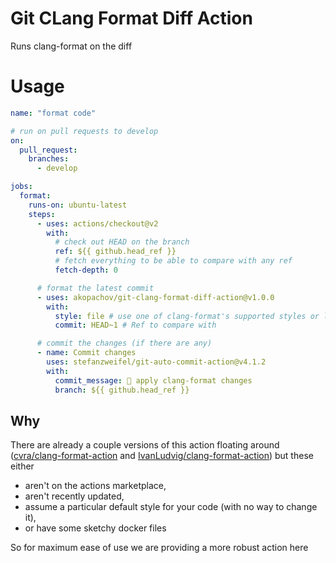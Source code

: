 # Git CLang Format Diff Action

Runs clang-format on the diff

# Usage

```yml
name: "format code"

# run on pull requests to develop
on:
  pull_request:
    branches:
      - develop

jobs:
  format:
    runs-on: ubuntu-latest
    steps:
      - uses: actions/checkout@v2
        with:
          # check out HEAD on the branch
          ref: ${{ github.head_ref }}
          # fetch everything to be able to compare with any ref
          fetch-depth: 0

      # format the latest commit
      - uses: akopachov/git-clang-format-diff-action@v1.0.0
        with:
          style: file # use one of clang-format's supported styles or leave this out to use the style in your .clang-format file
          commit: HEAD~1 # Ref to compare with

      # commit the changes (if there are any)
      - name: Commit changes
        uses: stefanzweifel/git-auto-commit-action@v4.1.2
        with:
          commit_message: 🎨 apply clang-format changes
          branch: ${{ github.head_ref }}
```

## Why

There are already a couple versions of this action floating around ([cvra/clang-format-action](https://github.com/cvra/clang-format-action) and [IvanLudvig/clang-format-action](https://github.com/IvanLudvig/clang-format-action)) but these either

- aren't on the actions marketplace,
- aren't recently updated,
- assume a particular default style for your code (with no way to change it),
- or have some sketchy docker files

So for maximum ease of use we are providing a more robust action here

